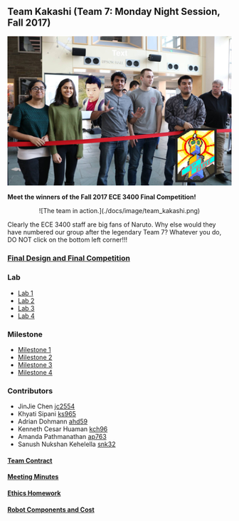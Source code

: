 ## Team Kakashi (Team 7: Monday Night Session, Fall 2017) 

![Team Picture.](./docs/image/TeamPicture.jpg)

**Meet the winners of the Fall 2017 ECE 3400 Final Competition!**

<p align="center">
![The team in action.](./docs/image/team_kakashi.png)
</p>

Clearly the ECE 3400 staff are big fans of Naruto. Why else would they have numbered our group after the legendary Team 7? Whatever you do, DO NOT click on the bottom left corner!!!


### [Final Design and Final Competition](./docs/final_design) 

### Lab
 - [Lab 1](./docs/lab1)
 - [Lab 2](./docs/lab2)
 - [Lab 3](./docs/lab3)
 - [Lab 4](./docs/lab4)

### Milestone
 - [Milestone 1](./docs/milestone1)
 - [Milestone 2](./docs/milestone2)
 - [Milestone 3](./docs/milestone3)
 - [Milestone 4](./docs/milestone4) 

### Contributors
 - JinJie Chen              [jc2554](mailto:jc2554@cornell.edu)
 - Khyati Sipani            [ks965](mailto:ks965@cornell.edu)
 - Adrian Dohmann           [ahd59](mailto:ahd59@cornell.edu)
 - Kenneth Cesar Huaman     [kch96](mailto:kch96@cornell.edu)
 - Amanda Pathmanathan      [ap763](mailto:ap763@cornell.edu)
 - Sanush Nukshan Kehelella [snk32](mailto:snk32@cornell.edu)  


#### [Team Contract](./docs/team_contract)
#### [Meeting Minutes](./docs/meeting_minutes)
#### [Ethics Homework](./docs/ethics_hw)
#### [Robot Components and Cost](./docs/cost)
